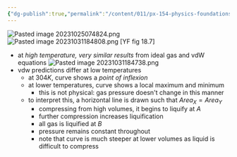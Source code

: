 ```yaml
---
{"dg-publish":true,"permalink":"/content/011/px-154-physics-foundations/px-154-c-thermal-physics-2/px-154-c4-p-v-diagrams-2/","created":"2024-11-25T10:50:32.000+00:00","updated":"2024-11-26T19:50:12.130+00:00"}
---
```


![Pasted image 20231025074824.png](/img/user/pics/Pasted%20image%2020231025074824.png)
![Pasted image 20231031184808.png](/img/user/pics/Pasted%20image%2020231031184808.png) [YF fig 18.7]
- at *high temperature, very similar results* from ideal gas and vdW equations
![Pasted image 20231031184738.png](/img/user/pics/Pasted%20image%2020231031184738.png)
- vdw predictions differ at low temperatures
	- at $304K$, curve shows a *point of inflexion*
	- at lower temperatures, curve shows a local maximum and minimum
		- this is not physical: gas pressure doesn't change in this manner
	- to interpret this, a horizontal line is drawn such that $Area_X=Area_Y$ 
		- compressing from high volumes, it begins to liquify at $A$
		- further compression increases liquification
		- all gas is liquified at $B$
		- pressure remains constant throughout
		- note that curve is much steeper at lower volumes as liquid is difficult to compress